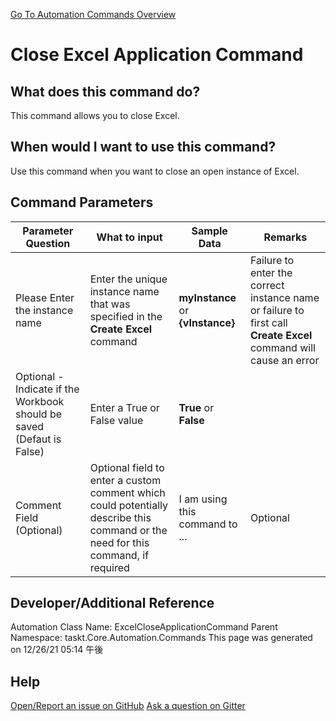 <!--TITLE: Close Excel Application Command -->
<!-- SUBTITLE: a command in the Excel Commands group. -->
[Go To Automation Commands Overview](/automation-commands.md)


# Close Excel Application Command


## What does this command do?
This command allows you to close Excel.


## When would I want to use this command?
Use this command when you want to close an open instance of Excel.


## Command Parameters
| Parameter Question   	| What to input  	|  Sample Data 	| Remarks  	|
| ---                    | ---               | ---           | ---       |
|Please Enter the instance name|Enter the unique instance name that was specified in the **Create Excel** command|**myInstance** or **{vInstance}**|Failure to enter the correct instance name or failure to first call **Create Excel** command will cause an error|
|Optional - Indicate if the Workbook should be saved (Defaut is False)|Enter a True or False value|**True** or **False**||
|Comment Field (Optional)|Optional field to enter a custom comment which could potentially describe this command or the need for this command, if required|I am using this command to ...|Optional|








## Developer/Additional Reference
Automation Class Name: ExcelCloseApplicationCommand
Parent Namespace: taskt.Core.Automation.Commands
This page was generated on 12/26/21 05:14 午後


## Help
[Open/Report an issue on GitHub](https://github.com/saucepleez/taskt/issues/new)
[Ask a question on Gitter](https://gitter.im/taskt-rpa/Lobby)
